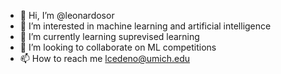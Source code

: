 - 👋 Hi, I’m @leonardosor
- 👀 I’m interested in machine learning and artificial intelligence
- 🌱 I’m currently learning suprevised learning
- 💞️ I’m looking to collaborate on ML competitions
- 📫 How to reach me lcedeno@umich.edu

<!---
leonardosor/leonardosor is a ✨ special ✨ repository because its `README.md` (this file) appears on your GitHub profile.
You can click the Preview link to take a look at your changes.
--->
